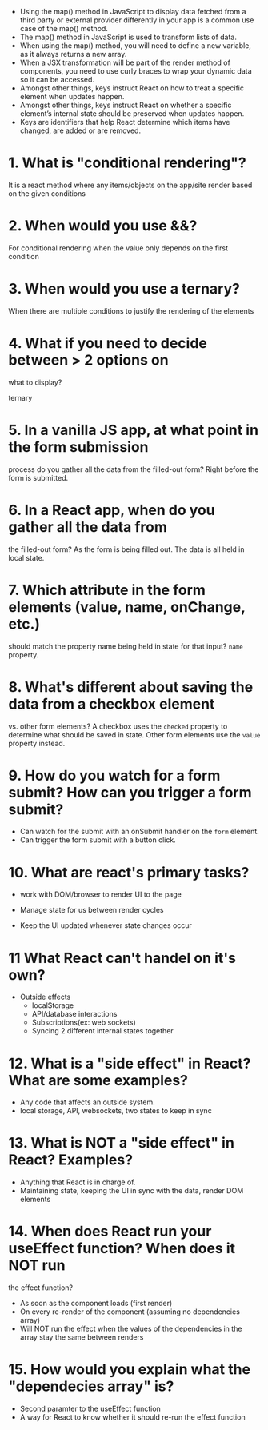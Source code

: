 - Using the map() method in JavaScript to display data fetched from a third party or external provider differently in your app is a common use case of the map() method.
- The map() method in JavaScript is used to transform lists of data.
- When using the map() method, you will need to define a new variable, as it always returns a new array.
- When a JSX transformation will be part of the render method of components, you need to use curly braces to wrap your dynamic data so it can be accessed.
-  Amongst other things, keys instruct React on how to treat a specific element when updates happen.
-  Amongst other things, keys instruct React on whether a specific element’s internal state should be preserved when updates happen.
-  Keys are identifiers that help React determine which items have changed, are added or are removed.

# 1. What is "conditional rendering"?

It is a react method where any items/objects on the app/site render based on the given conditions

# 2. When would you use &&?

For conditional rendering when the value only depends on the first condition

# 3. When would you use a ternary?

When there are multiple conditions to justify the rendering of the elements

# 4. What if you need to decide between > 2 options on
   what to display?

ternary

# 5. In a vanilla JS app, at what point in the form submission
   process do you gather all the data from the filled-out form?
Right before the form is submitted.


# 6. In a React app, when do you gather all the data from
   the filled-out form?
As the form is being filled out. The data is all held in local state.


# 7. Which attribute in the form elements (value, name, onChange, etc.)
   should match the property name being held in state for that input?
`name` property.


# 8. What's different about saving the data from a checkbox element
   vs. other form elements?
A checkbox uses the `checked` property to determine what should
be saved in state. Other form elements use the `value` property instead.


# 9. How do you watch for a form submit? How can you trigger a form submit?
- Can watch for the submit with an onSubmit handler on the `form` element.
- Can trigger the form submit with a button click.

# 10. What are react's primary tasks?

- work with DOM/browser to render UI to the page

- Manage state for us between render cycles

- Keep the UI updated whenever state changes occur

# 11 What React can't handel on it's own?

- Outside effects
	- localStorage
	- API/database interactions
	- Subscriptions(ex: web sockets)
	- Syncing 2 different internal states together

# 12. What is a "side effect" in React? What are some examples?
- Any code that affects an outside system.
- local storage, API, websockets, two states to keep in sync


# 13. What is NOT a "side effect" in React? Examples?
- Anything that React is in charge of.
- Maintaining state, keeping the UI in sync with the data, 
  render DOM elements


# 14. When does React run your useEffect function? When does it NOT run
   the effect function?
- As soon as the component loads (first render)
- On every re-render of the component (assuming no dependencies array)
- Will NOT run the effect when the values of the dependencies in the
  array stay the same between renders


# 15. How would you explain what the "dependecies array" is?
- Second paramter to the useEffect function
- A way for React to know whether it should re-run the effect function

